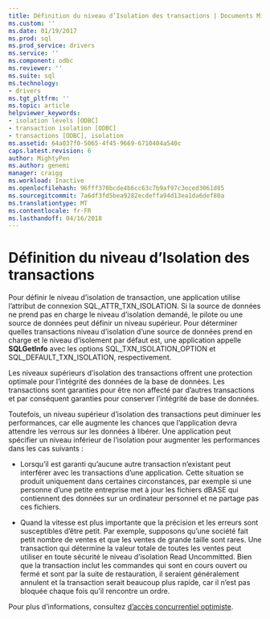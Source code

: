 ```yaml
---
title: Définition du niveau d’Isolation des transactions | Documents Microsoft
ms.custom: ''
ms.date: 01/19/2017
ms.prod: sql
ms.prod_service: drivers
ms.service: ''
ms.component: odbc
ms.reviewer: ''
ms.suite: sql
ms.technology:
- drivers
ms.tgt_pltfrm: ''
ms.topic: article
helpviewer_keywords:
- isolation levels [ODBC]
- transaction isolation [ODBC]
- transactions [ODBC], isolation
ms.assetid: 64a037f0-5065-4f45-9669-6710404a540c
caps.latest.revision: 6
author: MightyPen
ms.author: genemi
manager: craigg
ms.workload: Inactive
ms.openlocfilehash: 96fff370bcde4b6cc63c7b9af97c3eced3061d85
ms.sourcegitcommit: 7a6df3fd5bea9282ecdeffa94d13ea1da6def80a
ms.translationtype: MT
ms.contentlocale: fr-FR
ms.lasthandoff: 04/16/2018
---
```

# <a name="setting-the-transaction-isolation-level"></a>Définition du niveau d’Isolation des transactions
Pour définir le niveau d’isolation de transaction, une application utilise l’attribut de connexion SQL_ATTR_TXN_ISOLATION. Si la source de données ne prend pas en charge le niveau d’isolation demandé, le pilote ou une source de données peut définir un niveau supérieur. Pour déterminer quelles transactions niveau d’isolation d’une source de données prend en charge et le niveau d’isolement par défaut est, une application appelle **SQLGetInfo** avec les options SQL_TXN_ISOLATION_OPTION et SQL_DEFAULT_TXN_ISOLATION, respectivement.  
  
 Les niveaux supérieurs d’isolation des transactions offrent une protection optimale pour l’intégrité des données de la base de données. Les transactions sont garanties pour être non affecté par d’autres transactions et par conséquent garanties pour conserver l’intégrité de base de données.  
  
 Toutefois, un niveau supérieur d’isolation des transactions peut diminuer les performances, car elle augmente les chances que l’application devra attendre les verrous sur les données à libérer. Une application peut spécifier un niveau inférieur de l’isolation pour augmenter les performances dans les cas suivants :  
  
-   Lorsqu’il est garanti qu’aucune autre transaction n’existant peut interférer avec les transactions d’une application. Cette situation se produit uniquement dans certaines circonstances, par exemple si une personne d’une petite entreprise met à jour les fichiers dBASE qui contiennent des données sur un ordinateur personnel et ne partage pas ces fichiers.  
  
-   Quand la vitesse est plus importante que la précision et les erreurs sont susceptibles d’être petit. Par exemple, supposons qu’une société fait petit nombre de ventes et que les ventes de grande taille sont rares. Une transaction qui détermine la valeur totale de toutes les ventes peut utiliser en toute sécurité le niveau d’isolation Read Uncommitted. Bien que la transaction inclut les commandes qui sont en cours ouvert ou fermé et sont par la suite de restauration, il seraient généralement annulent et la transaction serait beaucoup plus rapide, car il n’est pas bloquée chaque fois qu’il rencontre un ordre.  
  
 Pour plus d’informations, consultez [d’accès concurrentiel optimiste](../../../odbc/reference/develop-app/optimistic-concurrency.md).
